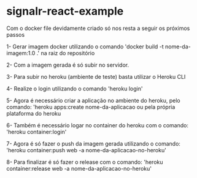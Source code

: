 # signalr-react-example

Com o docker file devidamente criado só nos resta a seguir os próximos passos

1- Gerar imagem docker utilizando o comando 'docker build -t nome-da-imagem:1.0 .' na raiz do repositório

2- Com a imagem gerada é só subir no servidor.

3- Para subir no heroku (ambiente de teste) basta utilizar o Heroku CLI

4- Realize o login utilizando o comando 'heroku login'

5- Agora é necessário criar a aplicação no ambiente do heroku, pelo comando: 'heroku apps:create nome-da-aplicacao ou
pela própria plataforma do heroku

6- Também é necessário logar no container do heroku com o comando: 'heroku container:login'

7- Agora é só fazer o push da imagem gerada utilizando o comando: 'heroku container:push web -a nome-da-aplicacao-no-heroku'

8- Para finalizar é só fazer o release com o comando: 'heroku container:release web -a nome-da-aplicacao-no-heroku'
